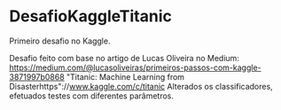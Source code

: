 # DesafioKaggleTitanic
Primeiro desafio no Kaggle.

Desafio feito com base no artigo de Lucas Oliveira no Medium: https://medium.com/@lucasoliveiras/primeiros-passos-com-kaggle-3871997b0868
"Titanic: Machine Learning from Disasterhttps"://www.kaggle.com/c/titanic
Alterados os classificadores, efetuados testes com diferentes parâmetros.
